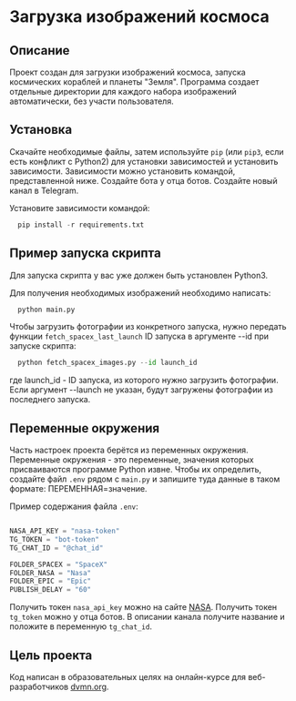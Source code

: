 # Загрузка изображений космоса
## Описание
Проект создан для загрузки изображений космоса, запуска космических кораблей и планеты "Земля". Программа создает отдельные директории для каждого набора изображений автоматически, без участи пользователя.


## Установка
Скачайте необходимые файлы, затем используйте `pip` (или `pip3`, если есть конфликт с Python2) для установки зависимостей и установить зависимости. Зависимости можно установить командой, представленной ниже.
Создайте бота у отца ботов. Создайте новый канал в Telegram.

Установите зависимости командой:
```python
  pip install -r requirements.txt
```

## Пример запуска скрипта
Для запуска скрипта у вас уже должен быть установлен Python3.

Для получения необходимых изображений необходимо написать:

```python
  python main.py
```
Чтобы загрузить фотографии из конкретного запуска, нужно передать функции `fetch_spacex_last_launch` ID запуска в аргументе --id при запуске скрипта:

```python
  python fetch_spacex_images.py --id launch_id
```
где launch_id - ID запуска, из которого нужно загрузить фотографии. Если аргумент --launch не указан, будут загружены фотографии из последнего запуска.

## Переменные окружения
Часть настроек проекта берётся из переменных окружения.
Переменные окружения - это переменные, значения которых присваиваются программе Python извне.
Чтобы их определить, создайте файл `.env` рядом с `main.py` и запишите туда данные в таком формате: ПЕРЕМЕННАЯ=значение.

Пример содержания файла `.env`:

```python

NASA_API_KEY = "nasa-token"
TG_TOKEN = "bot-token"
TG_CHAT_ID = "@chat_id"

FOLDER_SPACEX = "SpaceX"
FOLDER_NASA = "Nasa"
FOLDER_EPIC = "Epic"
PUBLISH_DELAY = "60"

```

Получить токен `nasa_api_key` можно на сайте [NASA](https://api.nasa.gov/).
Получить токен `tg_token` можно у отца ботов.
В описании канала получите название и положите в переменную `tg_chat_id`.

## Цель проекта
Код написан в образовательных целях на онлайн-курсе для веб-разработчиков [dvmn.org](https://dvmn.org).
